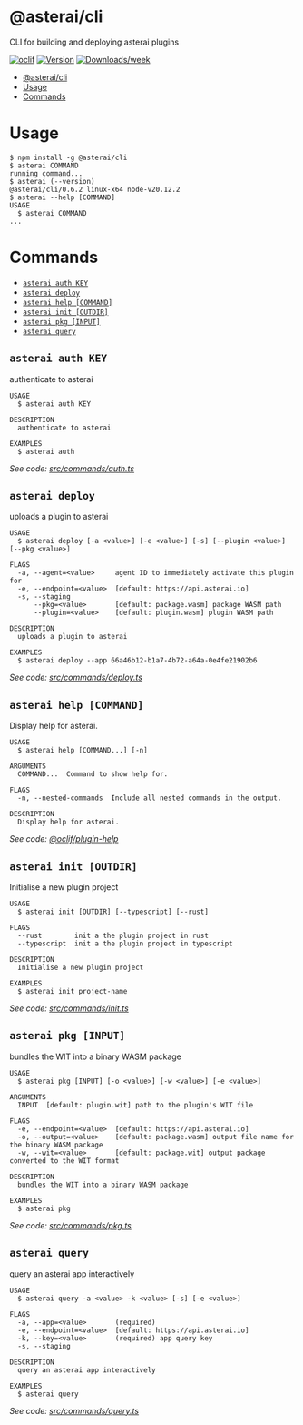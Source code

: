 # @asterai/cli

CLI for building and deploying asterai plugins

[![oclif](https://img.shields.io/badge/cli-oclif-brightgreen.svg)](https://oclif.io)
[![Version](https://img.shields.io/npm/v/@asterai/cli.svg)](https://npmjs.org/package/@asterai/cli)
[![Downloads/week](https://img.shields.io/npm/dw/@asterai/cli.svg)](https://npmjs.org/package/@asterai/cli)

<!-- toc -->

- [@asterai/cli](#asteraicli)
- [Usage](#usage)
- [Commands](#commands)
<!-- tocstop -->

# Usage

<!-- usage -->

```sh-session
$ npm install -g @asterai/cli
$ asterai COMMAND
running command...
$ asterai (--version)
@asterai/cli/0.6.2 linux-x64 node-v20.12.2
$ asterai --help [COMMAND]
USAGE
  $ asterai COMMAND
...
```

<!-- usagestop -->

# Commands

<!-- commands -->

- [`asterai auth KEY`](#asterai-auth-key)
- [`asterai deploy`](#asterai-deploy)
- [`asterai help [COMMAND]`](#asterai-help-command)
- [`asterai init [OUTDIR]`](#asterai-init-outdir)
- [`asterai pkg [INPUT]`](#asterai-pkg-input)
- [`asterai query`](#asterai-query)

## `asterai auth KEY`

authenticate to asterai

```
USAGE
  $ asterai auth KEY

DESCRIPTION
  authenticate to asterai

EXAMPLES
  $ asterai auth
```

_See code: [src/commands/auth.ts](https://github.com/asterai-io/asterai-sdk/blob/v0.6.2/src/commands/auth.ts)_

## `asterai deploy`

uploads a plugin to asterai

```
USAGE
  $ asterai deploy [-a <value>] [-e <value>] [-s] [--plugin <value>] [--pkg <value>]

FLAGS
  -a, --agent=<value>     agent ID to immediately activate this plugin for
  -e, --endpoint=<value>  [default: https://api.asterai.io]
  -s, --staging
      --pkg=<value>       [default: package.wasm] package WASM path
      --plugin=<value>    [default: plugin.wasm] plugin WASM path

DESCRIPTION
  uploads a plugin to asterai

EXAMPLES
  $ asterai deploy --app 66a46b12-b1a7-4b72-a64a-0e4fe21902b6
```

_See code: [src/commands/deploy.ts](https://github.com/asterai-io/asterai-sdk/blob/v0.6.2/src/commands/deploy.ts)_

## `asterai help [COMMAND]`

Display help for asterai.

```
USAGE
  $ asterai help [COMMAND...] [-n]

ARGUMENTS
  COMMAND...  Command to show help for.

FLAGS
  -n, --nested-commands  Include all nested commands in the output.

DESCRIPTION
  Display help for asterai.
```

_See code: [@oclif/plugin-help](https://github.com/oclif/plugin-help/blob/v6.0.22/src/commands/help.ts)_

## `asterai init [OUTDIR]`

Initialise a new plugin project

```
USAGE
  $ asterai init [OUTDIR] [--typescript] [--rust]

FLAGS
  --rust        init a the plugin project in rust
  --typescript  init a the plugin project in typescript

DESCRIPTION
  Initialise a new plugin project

EXAMPLES
  $ asterai init project-name
```

_See code: [src/commands/init.ts](https://github.com/asterai-io/asterai-sdk/blob/v0.6.2/src/commands/init.ts)_

## `asterai pkg [INPUT]`

bundles the WIT into a binary WASM package

```
USAGE
  $ asterai pkg [INPUT] [-o <value>] [-w <value>] [-e <value>]

ARGUMENTS
  INPUT  [default: plugin.wit] path to the plugin's WIT file

FLAGS
  -e, --endpoint=<value>  [default: https://api.asterai.io]
  -o, --output=<value>    [default: package.wasm] output file name for the binary WASM package
  -w, --wit=<value>       [default: package.wit] output package converted to the WIT format

DESCRIPTION
  bundles the WIT into a binary WASM package

EXAMPLES
  $ asterai pkg
```

_See code: [src/commands/pkg.ts](https://github.com/asterai-io/asterai-sdk/blob/v0.6.2/src/commands/pkg.ts)_

## `asterai query`

query an asterai app interactively

```
USAGE
  $ asterai query -a <value> -k <value> [-s] [-e <value>]

FLAGS
  -a, --app=<value>       (required)
  -e, --endpoint=<value>  [default: https://api.asterai.io]
  -k, --key=<value>       (required) app query key
  -s, --staging

DESCRIPTION
  query an asterai app interactively

EXAMPLES
  $ asterai query
```

_See code: [src/commands/query.ts](https://github.com/asterai-io/asterai-sdk/blob/v0.6.2/src/commands/query.ts)_

<!-- commandsstop -->
